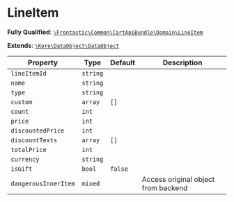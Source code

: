 #  LineItem

**Fully Qualified**: [`\Frontastic\Common\CartApiBundle\Domain\LineItem`](../../../../src/php/CartApiBundle/Domain/LineItem.php)

**Extends**: [`\Kore\DataObject\DataObject`](https://github.com/kore/DataObject)

Property|Type|Default|Description
--------|----|-------|-----------
`lineItemId`|`string`||
`name`|`string`||
`type`|`string`||
`custom`|`array`|`[]`|
`count`|`int`||
`price`|`int`||
`discountedPrice`|`int`||
`discountTexts`|`array`|`[]`|
`totalPrice`|`int`||
`currency`|`string`||
`isGift`|`bool`|`false`|
`dangerousInnerItem`|`mixed`||Access original object from backend

